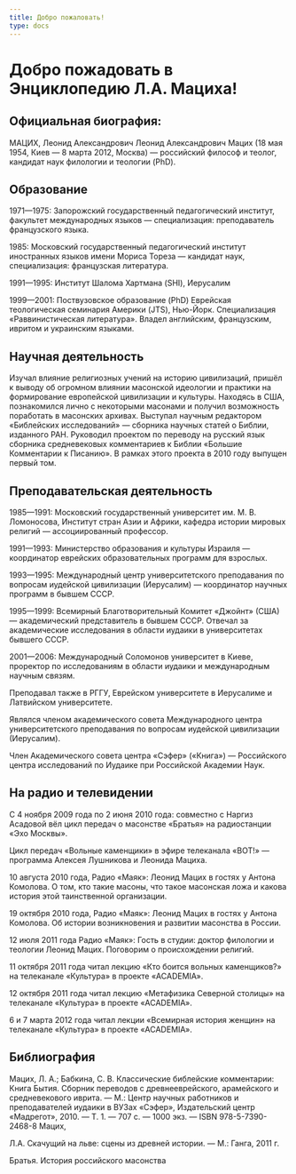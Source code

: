 ```yaml
---
title: Добро пожаловать!
type: docs
---
```


# Добро пожадовать в Энциклопедию Л.А. Мациха!

## Официальная биография:
МАЦИХ, Леонид Александрович
Леонид Александрович Мацих (18 мая 1954, Киев — 8 марта 2012, Москва) — российский философ и теолог, кандидат наук филологии и теологии (PhD).

## Образование
1971—1975: Запорожский государственный педагогический институт, факультет международных языков — специализация: преподаватель французского языка.

1985: Московский государственный педагогический институт иностранных языков имени Мориса Тореза — кандидат наук, специализация: французская литература.

1991—1995: Институт Шалома Хартмана (SHI), Иерусалим

1999—2001: Поствузовское образование (PhD) Еврейская теологическая семинария Америки (JTS), Нью-Йорк. Специализация «Раввинистическая литература».
Владел английским, французским, ивритом и украинским языками.

## Научная деятельность
Изучал влияние религиозных учений на историю цивилизаций, пришёл к выводу об огромном влиянии масонской идеологии и практики на формирование европейской цивилизации и культуры. Находясь в США, познакомился лично с некоторыми масонами и получил возможность поработать в масонских архивах.
Выступал научным редактором «Библейских исследований» — сборника научных статей о Библии, изданного РАН. Руководил проектом по переводу на русский язык сборника средневековых комментариев к Библии «Большие Комментарии к Писанию». В рамках этого проекта в 2010 году выпущен первый том.

## Преподавательская деятельность
1985—1991: Московский государственный университет им. М. В. Ломоносова, Институт стран Азии и Африки, кафедра истории мировых религий — ассоциированный профессор.

1991—1993: Министерство образования и культуры Израиля — координатор еврейских образовательных программ для взрослых.

1993—1995: Международный центр университетского преподавания по вопросам иудейской цивилизации (Иерусалим) — координатор научных программ в бывшем СССР.

1995—1999: Всемирный Благотворительный Комитет «Джойнт» (США) — академический представитель в бывшем СССР. Отвечал за академические исследования в области иудаики в университетах бывшего СССР.

2001—2006: Международный Соломонов университет в Киеве, проректор по исследованиям в области иудаики и международным научным связям.

Преподавал также в РГГУ, Еврейском университете в Иерусалиме и Латвийском университете.

Являлся членом академического совета Международного центра университетского преподавания по вопросам иудейской цивилизации (Иерусалим). 

Член Академического совета центра «Сэфер» («Книга») — Российского центра исследований по Иудаике при Российской Академии Наук.

## На радио и телевидении
С 4 ноября 2009 года по 2 июня 2010 года: совместно с Наргиз Асадовой вёл цикл передач о масонстве «Братья» на радиостанции «Эхо Москвы».

Цикл передач «Вольные каменщики» в эфире телеканала «ВОТ!» — программа Алексея Лушникова и Леонида Мациха.

10 августа 2010 года, Радио «Маяк»: Леонид Мацих в гостях у Антона Комолова. O том, кто такие масоны, что такое масонская ложа и какова история этой таинственной организации.

19 октября 2010 года, Радио «Маяк»: Леонид Мацих в гостях у Антона Комолова. Oб истории возникновения и развитии масонства в России.

12 июля 2011 года Радио «Маяк»: Гость в студии: доктор филологии и теологии Леонид Мацих. Поговорим о происхождении религий.

11 октября 2011 года читал лекцию «Кто боится вольных каменщиков?» на телеканале «Культура» в проекте «ACADEMIA».

12 октября 2011 года читал лекцию «Метафизика Северной столицы» на телеканале «Культура» в проекте «ACADEMIA».

6 и 7 марта 2012 года читал лекции «Всемирная история женщин» на телеканале «Культура» в проекте «ACADEMIA».

## Библиография
Мацих, Л. А.; Бабкина, С. В. Классические библейские комментарии: Книга Бытия. Сборник переводов с древнееврейского, арамейского и средневекового иврита. — М.: Центр научных работников и преподавателей иудаики в ВУЗах «Сэфер», Издательский центр «Мадрегот», 2010. — Т. 1. — 707 с. — 1000 экз. — ISBN 978-5-7390-2468-8
Мацих, 

Л.А. Скачущий на льве: сцены из древней истории. — М.: Ганга, 2011 г.

Братья. История российского масонства